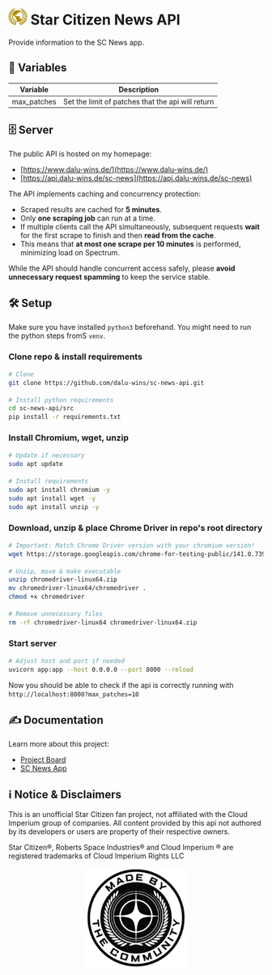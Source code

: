# <img src="https://github.com/dalu-wins/sc-news/blob/main/assets/app_icon.svg" alt="App Icon" height="32"> Star Citizen News API
Provide information to the SC News app.

## 📝 Variables
| Variable | Description |
--- | ---
max_patches | Set the limit of patches that the api will return

## 🗄️ Server
The public API is hosted on my homepage:
- [https://www.dalu-wins.de/](https://www.dalu-wins.de/)
- [https://api.dalu-wins.de/sc-news](https://api.dalu-wins.de/sc-news)

The API implements caching and concurrency protection:
- Scraped results are cached for **5 minutes**.
- Only **one scraping job** can run at a time.
- If multiple clients call the API simultaneously, subsequent requests **wait** for the first scrape to finish and then **read from the cache**.
- This means that **at most one scrape per 10 minutes** is performed, minimizing load on Spectrum.

While the API should handle concurrent access safely, please **avoid unnecessary request spamming** to keep the service stable.

## 🛠️ Setup
Make sure you have installed `python3` beforehand. You might need to run the python steps fromS `venv`.

### Clone repo & install requirements
```bash
# Clone
git clone https://github.com/dalu-wins/sc-news-api.git

# Install python requirements
cd sc-news-api/src
pip install -r requirements.txt
```

### Install Chromium, wget, unzip
```bash
# Update if necessary
sudo apt update

# Install requirements
sudo apt install chromium -y
sudo apt install wget -y
sudo apt install unzip -y
```

### Download, unzip & place Chrome Driver in repo's root directory
```bash
# Important: Match Chrome Driver version with your chromium version!
wget https://storage.googleapis.com/chrome-for-testing-public/141.0.7390.122/linux64/chromedriver-linux64.zip

# Unzip, move & make executable
unzip chromedriver-linux64.zip
mv chromedriver-linux64/chromedriver .
chmod +x chromedriver

# Remove unnecessary files
rm -rf chromedriver-linux64 chromedriver-linux64.zip
```

### Start server
```bash
# Adjust host and port if needed
uvicorn app:app --host 0.0.0.0 --port 8000 --reload
```

Now you should be able to check if the api is correctly running with ```http://localhost:8000?max_patches=10```

## ✍ Documentation

Learn more about this project:
- [Project Board](https://github.com/users/dalu-wins/projects/3/views/1)
- [SC News App](https://github.com/dalu-wins/sc-news)

## ℹ️ Notice & Disclaimers

This is an unofficial Star Citizen fan project, not affiliated with the Cloud Imperium group of
companies. All content provided by this api not authored by its developers or users are property of their
respective owners.

Star Citizen®, Roberts Space Industries® and Cloud Imperium ® are registered trademarks of Cloud
Imperium Rights LLC

<p align="center">
  <img src="https://github.com/dalu-wins/sc-news/blob/main/assets/MadeByTheCommunity_White.png" alt="Made By The Community Banner" height="200">
</p>
